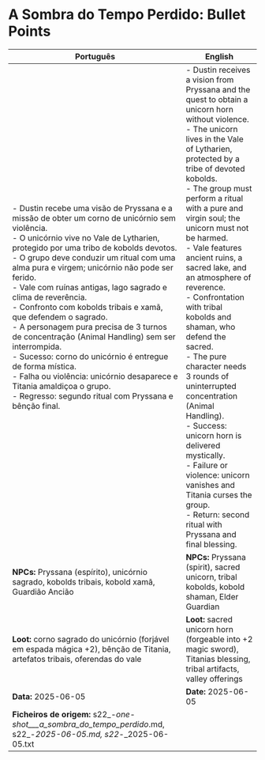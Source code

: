 # A Sombra do Tempo Perdido: Bullet Points

| Português                                                                                                                                                                                                                                                                                                                                                                                                                                                                                                                                                                                                                                                                                                                              | English                                                                                                                                                                                                                                                                                                                                                                                                                                                                                                                                                                                                                                                                                                                                         |
| -------------------------------------------------------------------------------------------------------------------------------------------------------------------------------------------------------------------------------------------------------------------------------------------------------------------------------------------------------------------------------------------------------------------------------------------------------------------------------------------------------------------------------------------------------------------------------------------------------------------------------------------------------------------------------------------------------------------------------------- | ----------------------------------------------------------------------------------------------------------------------------------------------------------------------------------------------------------------------------------------------------------------------------------------------------------------------------------------------------------------------------------------------------------------------------------------------------------------------------------------------------------------------------------------------------------------------------------------------------------------------------------------------------------------------------------------------------------------------------------------------- |
| - Dustin recebe uma visão de Pryssana e a missão de obter um corno de unicórnio sem violência.<br>- O unicórnio vive no Vale de Lytharien, protegido por uma tribo de kobolds devotos.<br>- O grupo deve conduzir um ritual com uma alma pura e virgem; unicórnio não pode ser ferido.<br>- Vale com ruínas antigas, lago sagrado e clima de reverência.<br>- Confronto com kobolds tribais e xamã, que defendem o sagrado.<br>- A personagem pura precisa de 3 turnos de concentração (Animal Handling) sem ser interrompida.<br>- Sucesso: corno do unicórnio é entregue de forma mística.<br>- Falha ou violência: unicórnio desaparece e Titania amaldiçoa o grupo.<br>- Regresso: segundo ritual com Pryssana e bênção final.<br> | - Dustin receives a vision from Pryssana and the quest to obtain a unicorn horn without violence.<br>- The unicorn lives in the Vale of Lytharien, protected by a tribe of devoted kobolds.<br>- The group must perform a ritual with a pure and virgin soul; the unicorn must not be harmed.<br>- Vale features ancient ruins, a sacred lake, and an atmosphere of reverence.<br>- Confrontation with tribal kobolds and shaman, who defend the sacred.<br>- The pure character needs 3 rounds of uninterrupted concentration (Animal Handling).<br>- Success: unicorn horn is delivered mystically.<br>- Failure or violence: unicorn vanishes and Titania curses the group.<br>- Return: second ritual with Pryssana and final blessing.<br> |
| **NPCs:** Pryssana (espírito), unicórnio sagrado, kobolds tribais, kobold xamã, Guardião Ancião                                                                                                                                                                                                                                                                                                                                                                                                                                                                                                                                                                                                                                        | **NPCs:** Pryssana (spirit), sacred unicorn, tribal kobolds, kobold shaman, Elder Guardian                                                                                                                                                                                                                                                                                                                                                                                                                                                                                                                                                                                                                                                      |
| **Loot:** corno sagrado do unicórnio (forjável em espada mágica +2), bênção de Titania, artefatos tribais, oferendas do vale                                                                                                                                                                                                                                                                                                                                                                                                                                                                                                                                                                                                           | **Loot:** sacred unicorn horn (forgeable into +2 magic sword), Titanias blessing, tribal artifacts, valley offerings                                                                                                                                                                                                                                                                                                                                                                                                                                                                                                                                                                                                                            |
| **Data:** 2025-06-05                                                                                                                                                                                                                                                                                                                                                                                                                                                                                                                                                                                                                                                                                                                   | **Date:** 2025-06-05                                                                                                                                                                                                                                                                                                                                                                                                                                                                                                                                                                                                                                                                                                                            |
| **Ficheiros de origem:** s22_-_one-shot___a_sombra_do_tempo_perdido_.md, s22_-_2025-06-05.md, s22_-_2025-06-05.txt                                                                                                                                                                                                                                                                                                                                                                                                                                                                                                                                                                                                                     |                                                                                                                                                                                                                                                                                                                                                                                                                                                                                                                                                                                                                                                                                                                                                 |



















